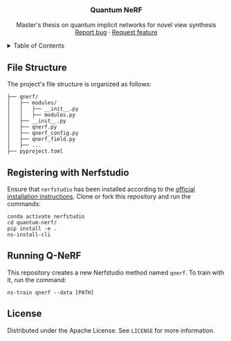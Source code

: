 <p align="center">
    <br>
    <h3 align="center">Quantum NeRF</h3>
    <p align="center">
        Master's thesis on quantum implicit networks for novel view synthesis
        <br>
        <a href="https://github.com/yeray142/QDraw/issues/new?template=bug.md">Report bug</a>
        ·
        <a href="https://github.com/yeray142/QDraw/issues/new?template=feature.md&labels=feature">Request feature</a>
    </p>
</p>

<!-- TABLE OF CONTENTS -->
<details>
  <summary>Table of Contents</summary>
  <ol>
    <li><a href="#file-structure">File Structure</a></li>
    <li><a href="#registering-with-nerfstudio">Registering with Nerfstudio</a></li>
    <li><a href="#running-q-nerf">Running Q-NeRF</a></li>
    <li><a href="#license">License</a></li>
  </ol>
</details>

## File Structure
The project's file structure is organized as follows:

```
├── qnerf/
│   ├── modules/
│   │   ├── __init__.py
│   │   ├── modules.py   
│   ├── __init__.py
│   ├── qnerf.py
│   ├── qnerf_config.py
│   ├── qnerf_field.py
│   ├── ...
├── pyproject.toml
```

## Registering with Nerfstudio
Ensure that `nerfstudio` has been installed according to the [official installation instructions](https://docs.nerf.studio/en/latest/quickstart/installation.html). Clone or fork this repository and run the commands:

```
conda activate nerfstudio
cd quantum-nerf/
pip install -e .
ns-install-cli
```

## Running Q-NeRF
This repository creates a new Nerfstudio method named `qnerf`. To train with it, run the command:
```
ns-train qnerf --data [PATH]
```

## License

Distributed under the Apache License. See `LICENSE` for more information.

